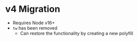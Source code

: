 # v4 Migration

- Requires Node v16+
- `tw` has been removed
  - Can restore the functionality by creating a new polyfill
